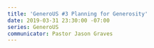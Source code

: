 ```yaml
---
title: 'GeneroUS #3 Planning for Generosity'
date: 2019-03-31 23:30:00 -07:00
series: GeneroUS
communicator: Pastor Jason Graves
---
```


